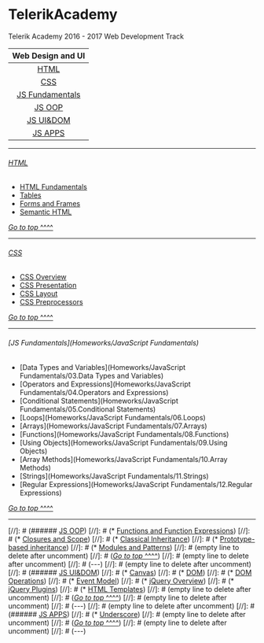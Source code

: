 # TelerikAcademy
Telerik Academy 2016 - 2017 Web Development Track

| Web Design and UI                   |
|:-----------------------------------:|
| [HTML](#html)                       |
| [CSS](#css)                         |
| [JS Fundamentals](#js-fundamentals) |
| [JS OOP](#js-oop)                   |
| [JS UI&DOM](#js-uidom)              |
| [JS APPS](#js-apps)                 |


---

###### [HTML](Homeworks/HTML)
* [HTML Fundamentals](Homeworks/HTML/HTML-Fundamentals)
* [Tables](Homeworks/HTML/HTML-Tables)
* [Forms and Frames](Homeworks/HTML/HTML-Forms)
* [Semantic HTML](Homeworks/HTML/HTML-Semantic)

[*Go to top* ^^^^](#telerikacademy)

---

###### [CSS](Homeworks/CSS)
* [CSS Overview](Homeworks/CSS/CSS-Overview)
* [CSS Presentation](Homeworks/CSS/CSS-Presentation)
* [CSS Layout](Homeworks/CSS/CSS-Layout)
* [CSS Preprocessors](Homeworks/CSS/CSS-Processors)

[*Go to top* ^^^^](#telerikacademy)

---

###### [JS Fundamentals](Homeworks/JavaScript Fundamentals)
* [Data Types and Variables](Homeworks/JavaScript Fundamentals/03.Data Types and Variables)
* [Operators and Expressions](Homeworks/JavaScript Fundamentals/04.Operators and Expressions)
* [Conditional Statements](Homeworks/JavaScript Fundamentals/05.Conditional Statements)
* [Loops](Homeworks/JavaScript Fundamentals/06.Loops)
* [Arrays](Homeworks/JavaScript Fundamentals/07.Arrays)
* [Functions](Homeworks/JavaScript Fundamentals/08.Functions)
* [Using Objects](Homeworks/JavaScript Fundamentals/09.Using Objects)
* [Array Methods](Homeworks/JavaScript Fundamentals/10.Array Methods)
* [Strings](Homeworks/JavaScript Fundamentals/11.Strings)
* [Regular Expressions](Homeworks/JavaScript Fundamentals/12.Regular Expressions)

[*Go to top* ^^^^](#telerikacademy)

---

[//]: # (###### [JS OOP](Homeworks/JS-OOP))
[//]: # (* [Functions and Function Expressions](Homeworks/JS-OOP/Functions-And-Function-Expressions))
[//]: # (* [Closures and Scope](Homeworks/JS-OOP/Scopes-and-Closure))
[//]: # (* [Classical Inheritance](Homeworks/JS-OOP/Classical-Inheritance))
[//]: # (* [Prototype-based inheritance](Homeworks/JS-OOP/Prototypal-Inheritance))
[//]: # (* [Modules and Patterns](Homeworks/JS-OOP/Modules-And-Patterns))
[//]: # (empty line to delete after uncomment)
[//]: # ([*Go to top* ^^^^](#telerikacademy))
[//]: # (empty line to delete after uncomment)
[//]: # (---)
[//]: # (empty line to delete after uncomment)
[//]: # (###### [JS UI&DOM](Homeworks/JS-UI%26DOM))
[//]: # (* [Canvas](Homeworks/JS-UI%26DOM/Canvas))
[//]: # (* [DOM](Homeworks/JS-UI%26DOM/Document-Object-Model))
[//]: # (* [DOM Operations](Homeworks/JS-UI%26DOM/DOM-Operations))
[//]: # (* [Event Model](Homeworks/JS-UI%26DOM/Event-Model))
[//]: # (* [jQuery Overview](Homeworks/JS-UI%26DOM/jQuery-Overview))
[//]: # (* [jQuery Plugins](Homeworks/JS-UI%26DOM/jQuery-Plugins))
[//]: # (* [HTML Templates](Homeworks/JS-UI%26DOM/HTML-Templates))
[//]: # (empty line to delete after uncomment)
[//]: # ([*Go to top* ^^^^](#telerikacademy))
[//]: # (empty line to delete after uncomment)
[//]: # (---)
[//]: # (empty line to delete after uncomment)
[//]: # (###### [JS APPS](Homeworks/JS-APPS))
[//]: # (* [Underscore](Homeworks/JS-APPS/Underscore))
[//]: # (empty line to delete after uncomment)
[//]: # ([*Go to top* ^^^^](#telerikacademy))
[//]: # (empty line to delete after uncomment)
[//]: # (---)


